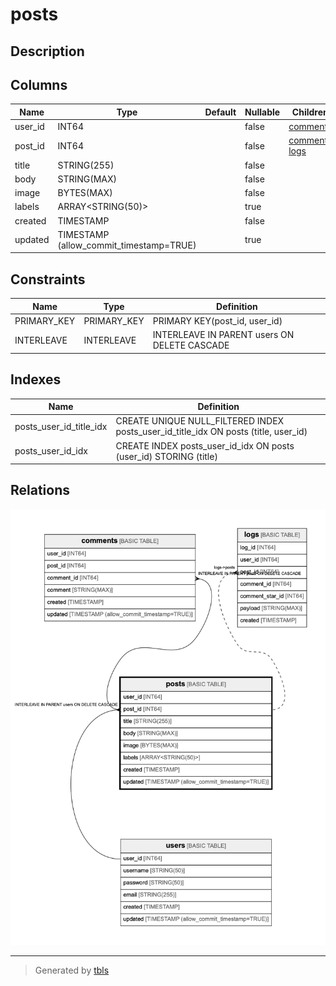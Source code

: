 # posts

## Description

## Columns

| Name | Type | Default | Nullable | Children | Parents | Comment |
| ---- | ---- | ------- | -------- | -------- | ------- | ------- |
| user_id | INT64 |  | false | [comments](comments.md) | [users](users.md) |  |
| post_id | INT64 |  | false | [comments](comments.md) [logs](logs.md) | [users](users.md) |  |
| title | STRING(255) |  | false |  |  |  |
| body | STRING(MAX) |  | false |  |  |  |
| image | BYTES(MAX) |  | false |  |  |  |
| labels | ARRAY<STRING(50)> |  | true |  |  |  |
| created | TIMESTAMP |  | false |  |  |  |
| updated | TIMESTAMP (allow_commit_timestamp=TRUE) |  | true |  |  |  |

## Constraints

| Name | Type | Definition |
| ---- | ---- | ---------- |
| PRIMARY_KEY | PRIMARY_KEY | PRIMARY KEY(post_id, user_id) |
| INTERLEAVE | INTERLEAVE | INTERLEAVE IN PARENT users ON DELETE CASCADE |

## Indexes

| Name | Definition |
| ---- | ---------- |
| posts_user_id_title_idx | CREATE UNIQUE NULL_FILTERED INDEX posts_user_id_title_idx ON posts (title, user_id) |
| posts_user_id_idx | CREATE INDEX posts_user_id_idx ON posts (user_id) STORING (title) |

## Relations

![er](posts.png)

---

> Generated by [tbls](https://github.com/k1LoW/tbls)
